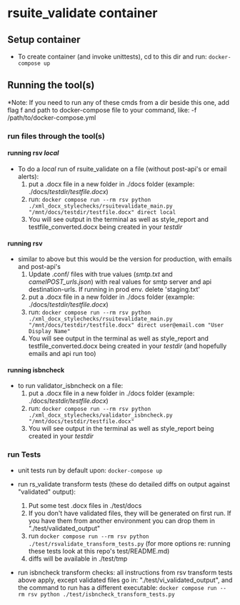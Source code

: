 # rsuite_validate container

## Setup container

* To create container (and invoke unittests), cd to this dir and run:
   `docker-compose up`


## Running the tool(s)
\*Note: If you need to run any of these cmds from a dir beside this one, add flag f and path to docker-compose file to your command, like: -f /path/to/docker-compose.yml

### run files through the tool(s)

#### running rsv _local_
* To do a *local* run of rsuite_validate on a file (without post-api's or email alerts):
	1. put a .docx file in a new folder in ./docs folder (example: ./docs/_testdir/testfile.docx_)
	2. run: `docker compose run --rm rsv python ./xml_docx_stylechecks/rsuitevalidate_main.py "/mnt/docs/testdir/testfile.docx" direct local`
	3. You will see output in the terminal as well as style_report and testfile_converted.docx being created in your _testdir_

#### running rsv
* similar to above but this would be the version for production, with emails and post-api's
	1. Update .conf/ files with true values (_smtp.txt_ and _camelPOST_urls.json_) with real values for smtp server and api destination-urls. If running in prod env. delete 'staging.txt'
	2. put a .docx file in a new folder in ./docs folder (example: ./docs/_testdir/testfile.docx_)
	3. run: `docker compose run --rm rsv python ./xml_docx_stylechecks/rsuitevalidate_main.py "/mnt/docs/testdir/testfile.docx" direct user@email.com "User Display Name"`
	4. You will see output in the terminal as well as style_report and testfile_converted.docx being created in your _testdir_ (and hopefully emails and api run too)
 
#### running isbncheck
* to run validator_isbncheck on a file:
	1. put a .docx file in a new folder in ./docs folder (example: ./docs/_testdir/testfile.docx_)
	2. run: `docker compose run --rm rsv python ./xml_docx_stylechecks/validator_isbncheck.py "/mnt/docs/testdir/testfile.docx"`
	3. You will see output in the terminal as well as style_report being created in your _testdir_

### run Tests
* unit tests run by default upon: `docker-compose up`

* run rs_validate transform tests (these do detailed diffs on output against "validated" output):
	1. Put some test .docx files in ./test/docs
	2. If you don't have validated files, they will be generated on first run. If you have them from another environment you can drop them in "./test/validated_output"
	3. run `docker compose run --rm rsv python ./test/rsvalidate_transform_tests.py` 
	(for more options re: running these tests look at this repo's test/README.md)
	4. diffs will be available in ./test/tmp

* run isbncheck transform checks: all instructions from rsv transform tests above apply, except validated files go in: "./test/vi_validated_output", and the command to run has a different executable: 
	`docker compose run --rm rsv python ./test/isbncheck_transform_tests.py`